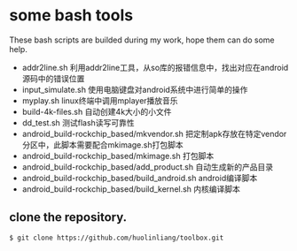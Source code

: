 # some bash tools

These bash scripts are builded during my work, hope them can do some help.

* addr2line.sh  利用addr2line工具，从so库的报错信息中，找出对应在android源码中的错误位置 
* input\_simulate.sh  使用电脑键盘对android系统中进行简单的操作 
* myplay.sh  linux终端中调用mplayer播放音乐 
* build-4k-files.sh 自动创建4k大小的小文件 
* dd\_test.sh 测试flash读写可靠性 
* android\_build-rockchip\_based/mkvendor.sh 把定制apk存放在特定vendor分区中，此脚本需要配合mkimage.sh打包脚本 
* android\_build-rockchip\_based/mkimage.sh 打包脚本 
* android\_build-rockchip\_based/add\_product.sh 自动生成新的产品目录 
* android\_build-rockchip\_based/build\_android.sh  android编译脚本
* android\_build-rockchip\_based/build\_kernel.sh  内核编译脚本


## clone the repository.

    $ git clone https://github.com/huolinliang/toolbox.git
